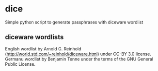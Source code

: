 # dice

Simple python script to generate passphrases with diceware wordlist


## diceware wordlists

English wordlist by Arnold G. Reinhold (http://world.std.com/~reinhold/diceware.html) under CC-BY 3.0 license.
Germanu wordlist by Benjamin Tenne under the terms of the GNU General Public License.
